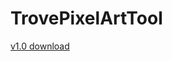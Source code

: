 # TrovePixelArtTool

[v1.0 download](https://github.com/Guzuu/TrovePixelArtTool/releases/download/v1.0/TrovePixelArtTool_v1.rar)
